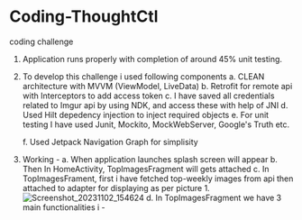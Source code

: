 # Coding-ThoughtCtl
coding challenge
1. Application runs properly with completion of around 45% unit testing.
2. To develop this challenge i used following components
   a. CLEAN architecture with MVVM (ViewModel, LiveData)
   b. Retrofit for remote api with Interceptors to add access token
   c. I have saved all credentials related to Imgur api by using NDK, and access these with help of JNI
   d. Used Hilt depedency injection to inject required objects
   e. For unit testing I have used Junit, Mockito, MockWebServer, Google's Truth etc.

   f. Used Jetpack Navigation Graph for simplisity
4. Working -
  a. When application launches splash screen will appear
  b. Then In HomeActivity, TopImagesFragment will gets attached
  c. In TopImagesFrament, first i have fetched top-weekly images from api then attached to adapter for displaying as per picture 1.![Screenshot_20231102_154624](https://github.com/RajanNalawade/Coding-ThoughtCtl/assets/46295390/a1a5b296-1f76-4ef7-a308-b0c70708216c)
  d. In TopImagesFragment we have 3 main functionalities i -       
     

